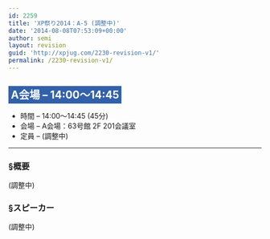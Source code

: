```yaml
---
id: 2259
title: 'XP祭り2014：A-5 (調整中)'
date: '2014-08-08T07:53:09+00:00'
author: semi
layout: revision
guid: 'http://xpjug.com/2230-revision-v1/'
permalink: /2230-revision-v1/
---
```


## <span style="color:#FFFFFF; background-color:#3261AB; padding:5px;">A会場 – 14:00～14:45</span>

- 時間 – 14:00～14:45 (45分)
- 会場 – A会場：63号館 2F 201会議室
- 定員 – (調整中)

---

### §概要

(調整中)

### §スピーカー

(調整中)